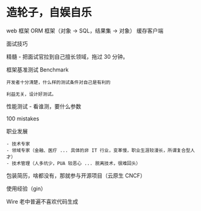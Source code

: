 
# 造轮子，自娱自乐

web 框架 
ORM 框架（对象 -> SQL，结果集 -> 对象）
缓存客户端




面试技巧

精髓 - 把面试官拉到自己擅长领域，拖过 30 分钟。


框架基准测试 Benchmark

    开发者十分清楚，什么样的测试条件对自己是有利的

    利益无关，设计好测试。




性能测试 - 看谁测，要什么参数
 

100 mistakes

职业发展

    - 技术专家 
    - 领域专家（金融、医疗 ... 具体的非 IT 行业，变革慢，职业生涯较漫长，所谓复合型人才） 
    - 技术管理（人多坑少，PUA 较恶心 ... 脱离技术，很难回头）


包装简历，啥都没有，那就参与开源项目（云原生 CNCF）

使用经验（gin）



Wire 老中普遍不喜欢代码生成
